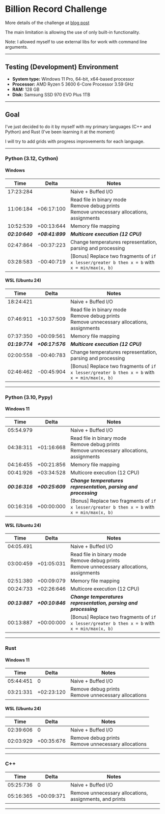 # Billion Record Challenge

More details of the challenge at [blog post](https://www.morling.dev/blog/one-billion-row-challenge/)

The main limitation is allowing the use of only built-in functionality.

Note: I allowed myself to use external libs for work with command line arguments.

---


## Testing (Development) Environment
- **System type:** Windows 11 Pro, 64-bit, x64-based processor
- **Processor:** AMD Ryzen 5 3600 6-Core Processor 3.59 GHz
- **RAM:** 128 GB
- **Disk:** Samsung SSD 970 EVO Plus 1TB

---


## Goal
I've just decided to do it by myself with my primary languages (C++ and Python) and Rust (I've been learning it at the moment)

I will try to add grids with progress improvements for each language.

---


### Python (3.12, Cython)
#### Windows
| Time            | Delta            | Notes                                                                                            |
|-----------------|------------------|--------------------------------------------------------------------------------------------------|
| 17:23:284       |                  | Naive + Buffed I/O                                                                               |
| 11:06:184       | +06:17:100       | Read file in binary mode<br/>Remove debug prints<br/>Remove unnecessary allocations, assignments |
| 10:52:539       | +00:13:644       | Memory file mapping                                                                              |
| **_02:10:640_** | **_+08:41:899_** | **_Multicore execution (12 CPU)_**                                                               |
| 02:47:864       | -00:37:223       | Change temperatures representation, parsing and processing                                       |
| 03:28:583       | -00:40:719       | [Bonus] Replace two fragments of `if x lesser/greater b then x = b` with `x = min/max(x, b)`     |


#### WSL (Ubuntu 24)
| Time            | Delta            | Notes                                                                                            |
|-----------------|------------------|--------------------------------------------------------------------------------------------------|
| 18:24:421       |                  | Naive + Buffed I/O                                                                               |
| 07:46:911       | +10:37:509       | Read file in binary mode<br/>Remove debug prints<br/>Remove unnecessary allocations, assignments |
| 07:37:350       | +00:09:561       | Memory file mapping                                                                              |
| **_01:19:774_** | **_+06:17:576_** | **_Multicore execution (12 CPU)_**                                                               |
| 02:00:558       | -00:40:783       | Change temperatures representation, parsing and processing                                       |
| 02:46:462       | -00:45:904       | [Bonus] Replace two fragments of `if x lesser/greater b then x = b` with `x = min/max(x, b)`     |

---


### Python (3.10, Pypy)
#### Windows 11
| Time            | Delta            | Notes                                                                                            |
|-----------------|------------------|--------------------------------------------------------------------------------------------------|
| 05:54.979       |                  | Naive + Buffed I/O                                                                               |
| 04:38:311       | +01:16:668       | Read file in binary mode<br/>Remove debug prints<br/>Remove unnecessary allocations, assignments |
| 04:16:455       | +00:21:856       | Memory file mapping                                                                              |
| 00:41:926       | +03:34:528       | Multicore execution (12 CPU)                                                                     |
| **_00:16:316_** | **_+00:25:609_** | **_Change temperatures representation, parsing and processing_**                                 |
| 00:16:316       | +00:00:000       | [Bonus] Replace two fragments of `if x lesser/greater b then x = b` with `x = min/max(x, b)`     |


#### WSL (Ubuntu 24)
| Time            | Delta            | Notes                                                                                            |
|-----------------|------------------|--------------------------------------------------------------------------------------------------|
| 04:05.491       |                  | Naive + Buffed I/O                                                                               |
| 03:00:459       | +01:05:031       | Read file in binary mode<br/>Remove debug prints<br/>Remove unnecessary allocations, assignments |
| 02:51:380       | +00:09:079       | Memory file mapping                                                                              |
| 00:24:733       | +02:26:646       | Multicore execution (12 CPU)                                                                     |
| **_00:13:887_** | **_+00:10:846_** | **_Change temperatures representation, parsing and processing_**                                 |
| 00:13:887       | +00:00:000       | [Bonus] Replace two fragments of `if x lesser/greater b then x = b` with `x = min/max(x, b)`     |

---


### Rust
#### Windows 11
| Time      | Delta      | Notes                                                  |
|-----------|------------|--------------------------------------------------------|
| 05:44:451 | 0          | Naive + Buffed I/O                                     |
| 03:21:331 | +02:23:120 | Remove debug prints<br/>Remove unnecessary allocations |


#### WSL (Ubuntu 24)
| Time      | Delta      | Notes                                                  |
|-----------|------------|--------------------------------------------------------|
| 02:39:606 | 0          | Naive + Buffed I/O                                     |
| 02:03:929 | +00:35:676 | Remove debug prints<br/>Remove unnecessary allocations |

---


### C++
| Time      | Delta      | Notes                                                   |
|-----------|------------|---------------------------------------------------------|
| 05:25:736 | 0          | Naive + Buffed I/O                                      |
| 05:16:365 | +00:09:371 | Remove unnecessary allocations, assignments, and prints |

---
